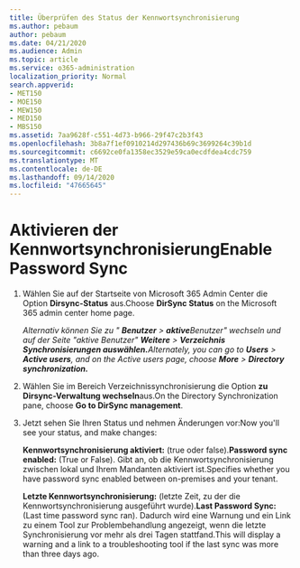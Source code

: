 ```yaml
---
title: Überprüfen des Status der Kennwortsynchronisierung
ms.author: pebaum
author: pebaum
ms.date: 04/21/2020
ms.audience: Admin
ms.topic: article
ms.service: o365-administration
localization_priority: Normal
search.appverid:
- MET150
- MOE150
- MEW150
- MED150
- MBS150
ms.assetid: 7aa9628f-c551-4d73-b966-29f47c2b3f43
ms.openlocfilehash: 3b8a7f1ef0910214d297436b69c3699264c39b1d
ms.sourcegitcommit: c6692ce0fa1358ec3529e59ca0ecdfdea4cdc759
ms.translationtype: MT
ms.contentlocale: de-DE
ms.lasthandoff: 09/14/2020
ms.locfileid: "47665645"
---
```

# <a name="enable-password-sync"></a><span data-ttu-id="03062-102">Aktivieren der Kennwortsynchronisierung</span><span class="sxs-lookup"><span data-stu-id="03062-102">Enable Password Sync</span></span>

1.  <span data-ttu-id="03062-103">Wählen Sie auf der Startseite von Microsoft 365 Admin Center die Option **Dirsync-Status** aus.</span><span class="sxs-lookup"><span data-stu-id="03062-103">Choose **DirSync Status** on the Microsoft 365 admin center home page.</span></span> 
    
     <span data-ttu-id="03062-104">*Alternativ können Sie zu " **Benutzer** \> **aktive**Benutzer" wechseln und auf der Seite "aktive Benutzer" **Weitere** \> **Verzeichnis Synchronisierungen auswählen.***</span><span class="sxs-lookup"><span data-stu-id="03062-104">*Alternately, you can go to **Users** \> **Active users**, and on the Active users page, choose **More** \> **Directory synchronization.***</span></span> 
    
2. <span data-ttu-id="03062-105">Wählen Sie im Bereich Verzeichnissynchronisierung die Option **zu Dirsync-Verwaltung wechseln**aus.</span><span class="sxs-lookup"><span data-stu-id="03062-105">On the Directory Synchronization pane, choose **Go to DirSync management**.</span></span> 
    
3. <span data-ttu-id="03062-106">Jetzt sehen Sie Ihren Status und nehmen Änderungen vor:</span><span class="sxs-lookup"><span data-stu-id="03062-106">Now you'll see your status, and make changes:</span></span>
    
    <span data-ttu-id="03062-107">**Kennwortsynchronisierung aktiviert:** (true oder false).</span><span class="sxs-lookup"><span data-stu-id="03062-107">**Password sync enabled:** (True or False).</span></span> <span data-ttu-id="03062-108">Gibt an, ob die Kennwortsynchronisierung zwischen lokal und Ihrem Mandanten aktiviert ist.</span><span class="sxs-lookup"><span data-stu-id="03062-108">Specifies whether you have password sync enabled between on-premises and your tenant.</span></span> 
    
    <span data-ttu-id="03062-109">**Letzte Kennwortsynchronisierung:** (letzte Zeit, zu der die Kennwortsynchronisierung ausgeführt wurde).</span><span class="sxs-lookup"><span data-stu-id="03062-109">**Last Password Sync:** (Last time password sync ran).</span></span> <span data-ttu-id="03062-110">Dadurch wird eine Warnung und ein Link zu einem Tool zur Problembehandlung angezeigt, wenn die letzte Synchronisierung vor mehr als drei Tagen stattfand.</span><span class="sxs-lookup"><span data-stu-id="03062-110">This will display a warning and a link to a troubleshooting tool if the last sync was more than three days ago.</span></span> 
    

